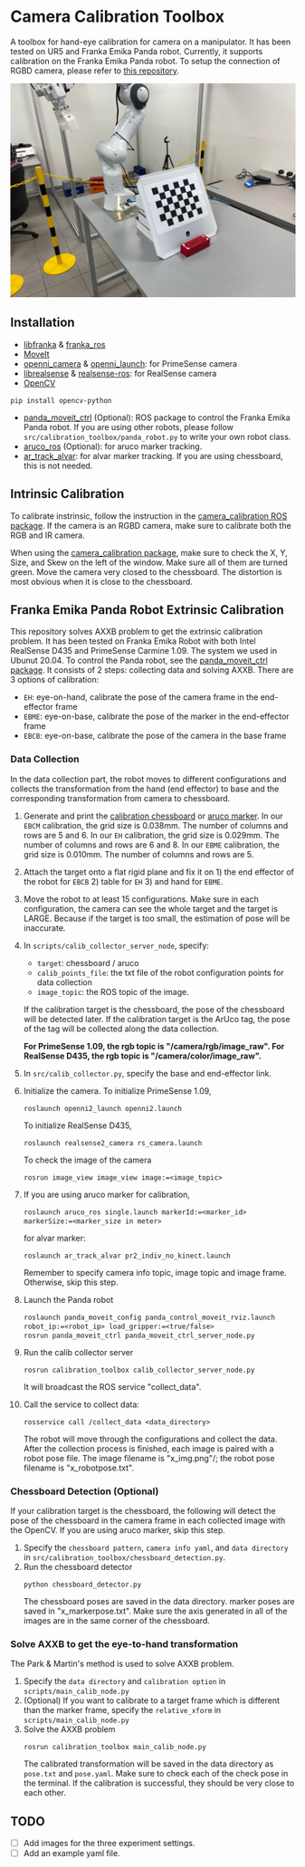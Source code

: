 # Camera Calibration Toolbox
A toolbox for hand-eye calibration for camera on a manipulator.
It has been tested on UR5 and Franka Emika Panda robot.
Currently, it supports calibration on the Franka Emika Panda robot.
To setup the connection of RGBD camera, please refer to [this repository](https://github.com/hongtaowu67/Engineering_Note).

<p align="center">
  <img src="./doc/thumbnail0.jpg" width="640"/>
</p>


## Installation
* [libfranka](https://frankaemika.github.io/docs/installation_linux.html) & [franka_ros](https://frankaemika.github.io/docs/installation_linux.html)
* [MoveIt](http://docs.ros.org/en/kinetic/api/moveit_tutorials/html/doc/getting_started/getting_started.html#install-ros-and-catkin)
* [openni_camera](http://wiki.ros.org/openni_camera) & [openni_launch](https://www.google.com/url?sa=t&rct=j&q=&esrc=s&source=web&cd=&ved=2ahUKEwj3_6XqvfDvAhXXR30KHdprC3cQFjAAegQIChAE&url=http%3A%2F%2Fwiki.ros.org%2Fopenni_launch&usg=AOvVaw18FvTTmJ3VTTl4SuD4bV0d): for PrimeSense camera
* [librealsense](https://github.com/IntelRealSense/librealsense/blob/master/doc/installation.md) & [realsense-ros](https://github.com/IntelRealSense/realsense-ros): for RealSense camera
* [OpenCV](https://opencv.org/releases/)
```
pip install opencv-python
```
* [panda_moveit_ctrl](https://github.com/ChirikjianLab/panda_moveit_ctrl) (Optional): ROS package to control the Franka Emika Panda robot. If you are using other robots, please follow ```src/calibration_toolbox/panda_robot.py``` to write your own robot class.
* [aruco_ros](https://github.com/pal-robotics/aruco_ros) (Optional): for aruco marker tracking. 
* [ar_track_alvar](http://wiki.ros.org/ar_track_alvar): for alvar marker tracking. If you are using chessboard, this is not needed.

## Intrinsic Calibration
To calibrate instrinsic, follow the instruction in the [camera_calibration ROS package](http://wiki.ros.org/openni_launch/Tutorials/IntrinsicCalibration). If the camera is an RGBD camera, make sure to calibrate both the RGB and IR camera.

When using the [camera_calibration package](http://wiki.ros.org/openni_launch/Tutorials/IntrinsicCalibration), make sure to check the X, Y, Size, and Skew on the left of the window. Make sure all of them are turned green. Move the camera very closed to the chessboard. The distortion is most obvious when it is close to the chessboard.

## Franka Emika Panda Robot Extrinsic Calibration
This repository solves AXXB problem to get the extrinsic calibration problem.
It has been tested on Franka Emika Robot with both Intel RealSense D435 and PrimeSense Carmine 1.09.
The system we used in Ubunut 20.04.
To control the Panda robot, see the [panda_moveit_ctrl package](https://github.com/ChirikjianLab/panda_moveit_ctrl).
It consists of 2 steps: collecting data and solving AXXB. 
There are 3 options of calibration:
- ```EH```: eye-on-hand, calibrate the pose of the camera frame in the end-effector frame
- ```EBME```: eye-on-base, calibrate the pose of the marker in the end-effector frame
- ```EBCB```: eye-on-base, calibrate the pose of the camera in the base frame

### Data Collection
In the data collection part, the robot moves to different configurations and collects the transformation from the hand (end effector) to base and the corresponding transformation from camera to chessboard.

1. Generate and print the [calibration chessboard](https://calib.io/pages/camera-calibration-pattern-generator) or [aruco marker](https://chev.me/arucogen/). 
    In our ```EBCM``` calibration, the grid size is 0.038mm. 
    The number of columns and rows are 5 and 6. 
    In our ```EH``` calibration, the grid size is 0.029mm.
    The number of columns and rows are 6 and 8. 
    In our ```EBME``` calibration, the grid size is 0.010mm.
    The number of columns and rows are 5.
2. Attach the target onto a flat rigid plane and fix it on 1) the end effector of the robot for ```EBCB``` 2) table for ```EH``` 3) and hand for ```EBME```.
3. Move the robot to at least 15 configurations. 
    Make sure in each configuration, the camera can see the whole target and the target is LARGE. 
    Because if the target is too small, the estimation of pose will be inaccurate.
4. In ```scripts/calib_collector_server_node```, specify:
    - ```target```: chessboard / aruco
    - ```calib_points_file```: the txt file of the robot configuration points for data collection
    - ```image_topic```: the ROS topic of the image.

    If the calibration target is the chessboard, the pose of the chessboard will be detected later.
    If the calibration target is the ArUco tag, the pose of the tag will be collected along the data collection.

    **For PrimeSense 1.09, the rgb topic is "/camera/rgb/image_raw". For RealSense D435, the rgb topic is "/camera/color/image_raw".**
5. In ```src/calib_collector.py```, specify the base and end-effector link.
6. Initialize the camera. To initialize PrimeSense 1.09,
    ```
    roslaunch openni2_launch openni2.launch
    ```
    To initialize RealSense D435,
    ```
    roslaunch realsense2_camera rs_camera.launch
    ```
    To check the image of the camera
    ```
    rosrun image_view image_view image:=<image_topic>
    ```
7. If you are using aruco marker for calibration,
    ```
    roslaunch aruco_ros single.launch markerId:=<marker_id> markerSize:=<marker_size in meter>
    ```
    for alvar marker:
    ```
    roslaunch ar_track_alvar pr2_indiv_no_kinect.launch
    ```
    Remember to specify camera info topic, image topic and image frame.
    Otherwise, skip this step.
8. Launch the Panda robot
    ```
    roslaunch panda_moveit_config panda_control_moveit_rviz.launch robot_ip:=<robot_ip> load_gripper:=<true/false>
    rosrun panda_moveit_ctrl panda_moveit_ctrl_server_node.py
    ```
9. Run the calib collector server
    ```
    rosrun calibration_toolbox calib_collector_server_node.py
    ```
    It will broadcast the ROS service "collect_data".
10. Call the service to collect data:
    ```
    rosservice call /collect_data <data_directory>
    ```
    The robot will move through the configurations and collect the data. 
    After the collection process is finished, each image is paired with a robot pose file. 
    The image filename is "x_img.png"/; the robot pose filename is "x_robotpose.txt".

### Chessboard Detection (Optional)
If your calibration target is the chessboard, the following will detect the pose of the chessboard in the camera frame in each collected image with the OpenCV.
If you are using aruco marker, skip this step.

1. Specify the ```chessboard pattern```, ```camera info yaml```, and ```data directory``` in ```src/calibration_toolbox/chessboard_detection.py```.
2. Run the chessboard detector
    ```
    python chessboard_detector.py
    ```
    The chessboard poses are saved in the data directory. 
    marker poses are saved in "x_markerpose.txt".
    Make sure the axis generated in all of the images are in the same corner of the chessboard.

### Solve AXXB to get the eye-to-hand transformation
The Park & Martin's method is used to solve AXXB problem.
1. Specify the ```data directory``` and ```calibration option``` in ```scripts/main_calib_node.py```
2. (Optional) If you want to calibrate to a target frame which is different than the marker frame, specify the ```relative_xform``` in ```scripts/main_calib_node.py```
3. Solve the AXXB problem
    ```
    rosrun calibration_toolbox main_calib_node.py
    ```
    The calibrated transformation will be saved in the data directory as ```pose.txt``` and ```pose.yaml```. 
    Make sure to check each of the check pose in the terminal.
    If the calibration is successful, they should be very close to each other.

## TODO
- [ ] Add images for the three experiment settings.
- [ ] Add an example yaml file.